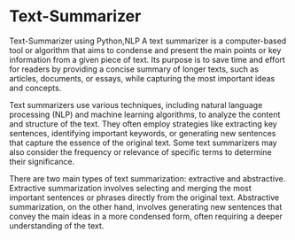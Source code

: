 # Text-Summarizer
Text-Summarizer using Python,NLP
A text summarizer is a computer-based tool or algorithm that aims to condense and present the main points or key information from a given piece of text. Its purpose is to save time and effort for readers by providing a concise summary of longer texts, such as articles, documents, or essays, while capturing the most important ideas and concepts.

Text summarizers use various techniques, including natural language processing (NLP) and machine learning algorithms, to analyze the content and structure of the text. They often employ strategies like extracting key sentences, identifying important keywords, or generating new sentences that capture the essence of the original text. Some text summarizers may also consider the frequency or relevance of specific terms to determine their significance.

There are two main types of text summarization: extractive and abstractive. Extractive summarization involves selecting and merging the most important sentences or phrases directly from the original text. Abstractive summarization, on the other hand, involves generating new sentences that convey the main ideas in a more condensed form, often requiring a deeper understanding of the text.
